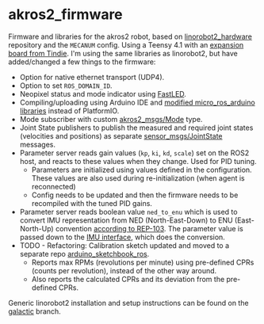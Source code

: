 # akros2_firmware
Firmware and libraries for the akros2 robot, based on [linorobot2_hardware](https://github.com/linorobot/linorobot2_hardware) repository and the `MECANUM` config. Using a Teensy 4.1 with an [expansion board from Tindie](https://www.tindie.com/products/cburgess129/arduino-teensy41-teensy-41-expansion-board/). I'm using the same libraries as linorobot2, but have added/changed a few things to the firmware:

* Option for native ethernet transport (UDP4).
* Option to set  ```ROS_DOMAIN_ID```.
* Neopixel status and mode indicator using [FastLED](https://github.com/FastLED/FastLED).
* Compiling/uploading using Arduino IDE and [modified micro_ros_arduino libraries](https://github.com/adityakamath/micro_ros_arduino/tree/akros2_galactic) instead of PlatformIO.
* Mode subscriber with custom [akros2_msgs/Mode](https://github.com/adityakamath/micro_ros_arduino/tree/akros2_galactic/extras/library_generation/extra_packages/akros2_msgs/msg/Mode.msg) type.
* Joint State publishers to publish the measured and required joint states (velocities and positions) as separate [sensor_msgs/JointState](https://docs.ros2.org/galactic/api/sensor_msgs/msg/JointState.html) messages.
* Parameter server reads gain values (```kp```, ```ki```, ```kd```, ```scale```) set on the ROS2 host, and reacts to these values when they change. Used for PID tuning.
    * Parameters are initialized using values defined in the configuration. These values are also used during re-initialization (when agent is reconnected)
    * Config needs to be updated and then the firmware needs to be recompiled with the tuned PID gains.
* Parameter server reads boolean value ```ned_to_enu``` which is used to convert IMU representation from NED (North-East-Down) to ENU (East-North-Up) convention [according to REP-103](https://www.ros.org/reps/rep-0103.html#coordinate-frame-conventions). The parameter value is passed down to the [IMU interface](https://github.com/adityakamath/akros2_firmware/blob/akros2_humble/src/imu/imu_interface.h), which does the conversion. 
* TODO - Refactoring: Calibration sketch updated and moved to a separate repo [arduino_sketchbook_ros](https://github.com/adityakamath/arduino_sketchbook_ros/tree/main/akros2_calibration/).
    * Reports max RPMs (revolutions per minute) using pre-defined CPRs (counts per revolution), instead of the other way around.
    * Also reports the calculated CPRs and its deviation from the pre-defined CPRs.

Generic linorobot2 installation and setup instructions can be found on the [galactic](https://github.com/adityakamath/akros2_firmware/tree/galactic) branch.

